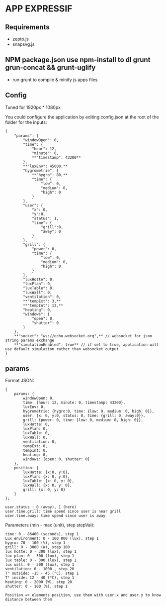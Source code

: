 # APP EXPRESSIF
## Requirements
* zepto.js
* snapsvg.js

## NPM package.json use npm-install to dl grunt grun-concat && grunt-uglify
* run grunt to compile & minify js apps files

## Config

Tuned for 1920px * 1080px
 
You could configure the application by editing config.json at the root of the folder for the inputs:

	{
		"params": {
			"windowOpen": 0,
			"time": {
				"hour": 12,
				"minute": 0,
				**"timestamp": 43200**
			},
			**"luxEnv": 45000,**
			"hygrometrie": {
				**"hygro": 80,**
				"time": {
					"low": 0,
					"medium": 0,
					"high": 0
				}
			},
			"user": {
				"x": 0,
				"y":0,
				"status": 1,
				"time": {
					"grill":0,
					"away": 0
				}
			},
			"grill": {
				"power": 0,
				"time": {
					"low": 0,
					"medium": 0,
					"high": 0
				}
			},
			"luxHotte": 0,
			"luxPlan": 0,
			"luxTable": 0,
			"luxWall": 0,
			"ventilation": 0,
			**"tempExt": 3,**
			**"tempInt": 13,**
			"heating": 0,
			"windows": {
				"open": 0,
				"shutter": 0
			}
		},
		**"socket": "ws://echo.websocket.org",** // websocket for json string params exchange
		**"simulationEnabled": true** // if set to true, application will use default simulation rather than websocket output 
	}



## params

Format JSON:

    {
    	params: {
	        windowOpen: 0,
	        time: {hour: 12, minute: 0, timestamp: 43200},
	        luxEnv: 0,
	        hygrometrie: {hygro:0, time: {low: 0, medium: 0, high: 0}},
	        user: {x: 0, y:0, status: 0, time: {grill: 0, away:0}},
	        grill: {power: 0, time: {low: 0, medium: 0, high: 0}},
	        luxHotte: 0,
	        luxPlan: 0,
	        luxTable: 0,
	        luxWall: 0,
	        ventilation: 0,
	        tempExt: 0,
	        tempInt: 0,
	        heating: 0,
	        windows: {open: 0, shutter: 0}
    	},
    	position: {
	        luxHotte: {x:0, y:0},
	        luxPlan: {x: 0, y:0},
	        luxTable: {x: 0, y: 0},
	        luxWall: {x: 0, y: 0},
	        grill: {x: 0, y: 0}
        }
    };

    user.status : 0 (away), 1 (here)
    user.time.grill: time spend since user is near grill
    user.time.away: time spend since user is away

Parameters (min - max (unit), step stepVal): 
	
	time: 0 - 86400 (seconds), step 1
	Lux environment: 0 - 100 000 (lux), step 1
	hygro: 70 - 100 (%), step 1
	grill: 0 - 3000 (W), step 100
	lux hotte: 0 - 300 (lux), step 1
	lux plan: 0 - 300 (lux), step 1
	lux table: 0 - 300 (lux), step 1
	lux wall: 0 - 300 (lux), step 1
	ventilation: 0 - 1000 , step 20
	T° outside: -15 - 45 (°C), step 1
	T° inside: 12 - 40 (°C), step 1
	heating: 0 - 2000 (W), step 20
	shutter: 0 - 100 (%), step 1

	Position => elements position, use them with user.x and user.y to know distance between them